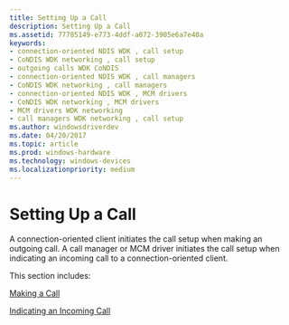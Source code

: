 ```yaml
---
title: Setting Up a Call
description: Setting Up a Call
ms.assetid: 77785149-e773-4ddf-a072-3905e6a7e40a
keywords:
- connection-oriented NDIS WDK , call setup
- CoNDIS WDK networking , call setup
- outgoing calls WDK CoNDIS
- connection-oriented NDIS WDK , call managers
- CoNDIS WDK networking , call managers
- connection-oriented NDIS WDK , MCM drivers
- CoNDIS WDK networking , MCM drivers
- MCM drivers WDK networking
- call managers WDK networking , call setup
ms.author: windowsdriverdev
ms.date: 04/20/2017
ms.topic: article
ms.prod: windows-hardware
ms.technology: windows-devices
ms.localizationpriority: medium
---
```


# Setting Up a Call





A connection-oriented client initiates the call setup when making an outgoing call. A call manager or MCM driver initiates the call setup when indicating an incoming call to a connection-oriented client.

This section includes:

[Making a Call](making-a-call.md)

[Indicating an Incoming Call](indicating-an-incoming-call.md)

 

 





